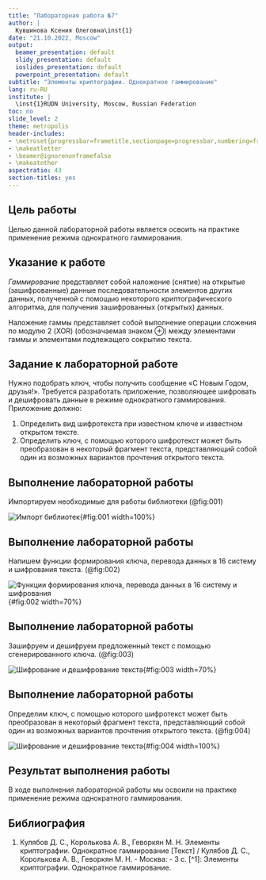 ```yaml
---
title: "Лабораторная работа №7"
author: |
  Кувшинова Ксения Олеговна\inst{1}
date: "21.10.2022, Moscow"
output:
  beamer_presentation: default
  slidy_presentation: default
  ioslides_presentation: default
  powerpoint_presentation: default
subtitle: "Элементы криптографии. Однократное гаммирование"
lang: ru-RU
institute: |
  \inst{1}RUDN University, Moscow, Russian Federation
toc: no
slide_level: 2
theme: metropolis
header-includes:
- \metroset{progressbar=frametitle,sectionpage=progressbar,numbering=fraction}
- \makeatletter
- \beamer@ignorenonframefalse
- \makeatother
aspectratio: 43
section-titles: yes
---
```



## Цель работы

Целью данной лабораторной работы является освоить на практике применение режима однократного гаммирования.

## Указание к работе

*Гаммирование* представляет собой наложение (снятие) на открытые (зашифрованные) данные последовательности элементов других данных, полученной с помощью некоторого криптографического алгоритма, для получения зашифрованных (открытых) данных.

Наложение гаммы представляет собой выполнение операции сложения по модулю 2 (XOR) (обозначаемая знаком ⊕) между элементами
гаммы и элементами подлежащего сокрытию текста. 

## Задание к лабораторной работе

Нужно подобрать ключ, чтобы получить сообщение «С Новым Годом,
друзья!». Требуется разработать приложение, позволяющее шифровать и
дешифровать данные в режиме однократного гаммирования. Приложение
должно:
1. Определить вид шифротекста при известном ключе и известном открытом тексте.
2. Определить ключ, с помощью которого шифротекст может быть преобразован в некоторый фрагмент текста, представляющий собой один из возможных вариантов прочтения открытого текста.

## Выполнение лабораторной работы

Импортируем необходимые для работы библиотеки (@fig:001)
   
![Импорт библиотек](1.JPG){#fig:001 width=100%}

## Выполнение лабораторной работы

Напишем функции формирования ключа, перевода данных в 16 систему и шифрования текста. (@fig:002)
   
![Функции формирования ключа, перевода данных в 16 систему и шифрования](2.JPG){#fig:002 width=70%}

## Выполнение лабораторной работы

Зашифруем и дешифруем предложенный текст с помощью сгенерированного ключа. (@fig:003)
   
![Шифрование и дешифрование текста](3.JPG){#fig:003 width=70%}

## Выполнение лабораторной работы

Определим ключ, с помощью которого шифротекст может быть преобразован в некоторый фрагмент текста, представляющий собой один из возможных вариантов прочтения открытого текста. (@fig:004)
   
![Шифрование и дешифрование текста](4.JPG){#fig:004 width=100%}

## Результат выполнения работы

В ходе выполнения лабораторной работы мы освоили на практике применение режима однократного гаммирования.

## Библиография

1. Кулябов Д. С., Королькова А. В., Геворкян М. Н. Элементы криптографии. Однократное гаммирование [Текст] / Кулябов Д. С., Королькова А. В., Геворкян М. Н. - Москва: - 3 с. [^1]: Элементы криптографии. Однократное гаммирование.